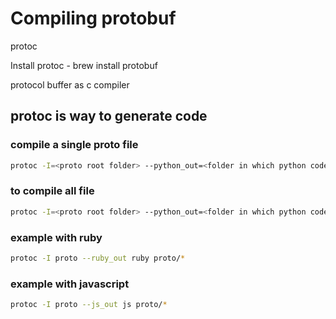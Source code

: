 # Compiling protobuf

protoc

Install protoc - brew install protobuf

protocol buffer as c compiler


## protoc is way to generate code

### compile a single proto file

```bash
protoc -I=<proto root folder> --python_out=<folder in which python code should be generated> <proto/filetocompile.proto>
```

### to compile all file

```bash
protoc -I=<proto root folder> --python_out=<folder in which python code should be generated> <proto/*.proto>
```

### example with ruby

```bash
protoc -I proto --ruby_out ruby proto/*
```

### example with javascript

```bash
protoc -I proto --js_out js proto/*  
```
